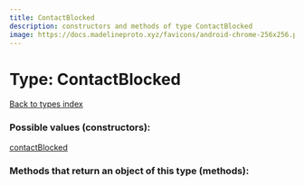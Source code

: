 ```yaml
---
title: ContactBlocked
description: constructors and methods of type ContactBlocked
image: https://docs.madelineproto.xyz/favicons/android-chrome-256x256.png
---
```

# Type: ContactBlocked  
[Back to types index](index.md)



### Possible values (constructors):

[contactBlocked](../constructors/contactBlocked.md)  



### Methods that return an object of this type (methods):



